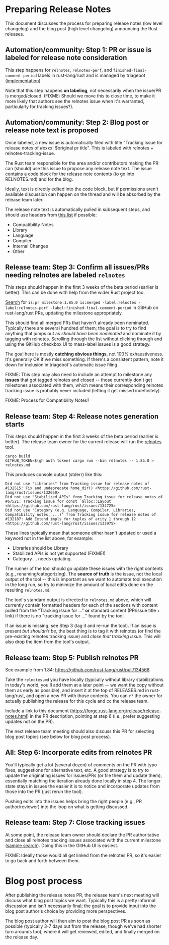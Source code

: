 # Preparing Release Notes

This document discusses the process for preparing release notes (low level
changelog) and the blog post (high level changelog) announcing the Rust
releases.

## Automation/community: Step 1: PR or issue is labeled for release note consideration

This step happens for `relnotes`, `relnotes-perf`, and `finished-final-comment-period`
labels in rust-lang/rust and is managed by triagebot
([implementation](https://github.com/rust-lang/triagebot/blob/38b904f010338e3847bf1eba651356985c6f1df1/src/handlers/relnotes.rs#L67)).

Note that this step happens **on labeling**, not necessarily when the issue/PR
is merged/closed. (FIXME: Should we move this to close time, to make it more
likely that authors see the relnotes issue when it's warranted, particularly
for tracking issues?).

## Automation/community: Step 2: Blog post or release note text is proposed

Once labeled, a new issue is automatically filed with title "Tracking issue for
release notes of #xxxx: $original pr title". This is labeled with relnotes +
relnotes-tracking-issue.

The Rust team responsible for the area and/or contributors making the PR can
(should) use this issue to propose any release note text. The issue contains a
code block for the release note contents (to go into RELNOTES.md) and for the blog.

Ideally, text is directly edited into the code block, but if permissions aren't
available discussion can happen on the thread and will be absorbed by the
release team later.

The release note text is automatically pulled in subsequent steps, and should use headers from [this list] if possible:

[this list]: https://github.com/rust-lang/relnotes/blob/33e78d703a439c8721705b26e2613ec6dac0cb4f/src/main.rs#L444-L449

* Compatibility Notes
* Library
* Language
* Compiler
* Internal Changes
* Other

## Release team: Step 3: Confirm all issues/PRs needing relnotes are labeled `relnotes`

This steps should happen in the first 3 weeks of the beta period (earlier is
better). This can be done with help from the wider Rust project too.

[Search] for `is:pr milestone:1.85.0 is:merged -label:relnotes -label:relnotes-perf -label:finished-final-comment-period` in GitHub on rust-lang/rust PRs, updating the milestone appropriately.

This should find all merged PRs that haven't already been nominated. Typically
there are several hundred of them; the goal is to try to find anything that
jumps out as *should have been nominated* and nominate it by tagging with
relnotes. Scrolling through the list without clicking through and using the
GitHub checkbox UI to mass-label issues is a good strategy.

The goal here is mostly **catching obvious things**, not 100% exhaustiveness.
It's generally OK if we miss something. If there's a consistent pattern, note
it down for inclusion in triagebot's automatic issue filing.

[Search]: https://github.com/rust-lang/rust/pulls?q=is%3Apr+milestone%3A1.85.0+is%3Amerged+-label%3Arelnotes+-label%3Arelnotes-perf+-label%3Afinished-final-comment-period

FIXME: This step may also need to include an attempt to milestone any
**issues** that got tagged relnotes and closed -- those currently don't get
milestones associated with them, which means their corresponding relnotes
tracking issue is probably never included (letting it get missed indefinitely).

FIXME: Process for Compatibility Notes?

## Release team: Step 4: Release notes generation starts

This steps should happen in the first 3 weeks of the beta period (earlier is
better). The release team owner for the current release will run the [relnotes]
tool.

```shell
cargo build
GITHUB_TOKEN=$(gh auth token) cargo run --bin relnotes -- 1.85.0 > relnotes.md
```

This produces console output (stderr) like this:

```text
Did not use "Libraries" from Tracking issue for release notes of #132515: Fix and undeprecate home_dir() <https://github.com/rust-lang/rust/issues/132650>
Did not use "Stabilized APIs" from Tracking issue for release notes of #67521: Tracking issue for const `alloc::Layout` <https://github.com/rust-lang/rust/issues/134725>
Did not use "Category (e.g. Language, Compiler, Libraries, Compatibility notes, ...)" from Tracking issue for release notes of #132187: Add Extend impls for tuples of arity 1 through 12 <https://github.com/rust-lang/rust/issues/133975>
```

These lines typically mean that someone either hasn't updated or used a keyword not in the list above, for example:

* Libraries should be Library
* Stabilized APIs is not yet supported (FIXME!)
* Category ... needs updating.

The runner of the tool should go update these issues with the right contents
(e.g., renaming/categorizing). The **source of truth** is the issue, not the
local output of the tool -- this is important as we want to automate tool
execution in the long run, so try to minimize the amount of local edits done on
the resulting `relnotes.md`.

The tool's standard output is directed to `relnotes.md` above, which will
currently contain formatted headers for each of the sections with content
pulled from the "Tracking issue for ..." **or** standard content (PR/issue
title + link) if there is no "tracking issue for ..." found by the tool.

If an issue is missing, see Step 3 (tag it and re-run the tool). If an issue is
present *but shouldn't be*, the best thing is to tag it with relnotes (or find
the pre-existing relnotes tracking issue) and *close that tracking issue*. This
will also drop the item from the tool's output.

## Release team: Step 5: Publish relnotes PR

See example from 1.84: https://github.com/rust-lang/rust/pull/134568

Take the `relnotes.md` you have locally (typically without library
stabilizations in today's world, you'll add them at a later point -- we want
the copy without them as early as possible), and insert it at the top of
RELEASES.md in rust-lang/rust, and open a new PR with those contents. You can
`r?` the owner for actually publishing the release for this cycle and cc the
release team.

Include a link to this document (https://forge.rust-lang.org/release/release-notes.html)
in the PR description, pointing at step 6 (i.e., prefer suggesting updates not on the PR).

The next release team meeting should also discuss this PR for selecting blog
post topics (see below for blog post process).

## All: Step 6: Incorporate edits from relnotes PR

You'll typically get a lot (several dozen) of comments on the PR with typo
fixes, suggestions for alternative text, etc. A good strategy is to try to
update the originating issues for issues/PRs (or file them and update them),
essentially matching the iteration already done locally in step 4. The longer
state stays in issues the easier it is to notice and incorporate updates from
those into the PR (just rerun the tool).

Pushing edits into the issues helps bring the right people (e.g., PR
author/reviewer) into the loop on what is getting discussed.

## Release team: Step 7: Close tracking issues

At some point, the release team owner should declare the PR authoritative and
close all relnotes tracking issues associated with the current milestone ([sample search](https://github.com/rust-lang/rust/issues?q=is%3Aissue%20state%3Aopen%20milestone%3A1.85.0%20label%3Arelnotes-tracking-issue)). Doing this in the GitHub UI is easiest.

FIXME: Ideally those would all get linked from the relnotes PR, so it's easier
to go back and forth between them.

# Blog post process

After publishing the release notes PR, the release team's next meeting will
discuss what blog post topics we want. Typically this is a pretty informal
discussion and isn't necessarily final; the goal is to provide input into the
blog post author's choice by providing more perspectives.

The blog post author will then aim to post the blog post PR as soon as possible
(typically 3-7 days out from the release, though we've had shorter turn arounds
too), where it will get reviewed, edited, and finally merged on the release day.

[relnotes]: https://github.com/rust-lang/relnotes
